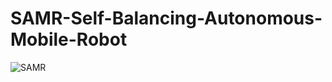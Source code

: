# SAMR-Self-Balancing-Autonomous-Mobile-Robot

![SAMR](https://github.com/user-attachments/assets/77dcea61-e0d9-429c-9628-b1912f88a3bc)
